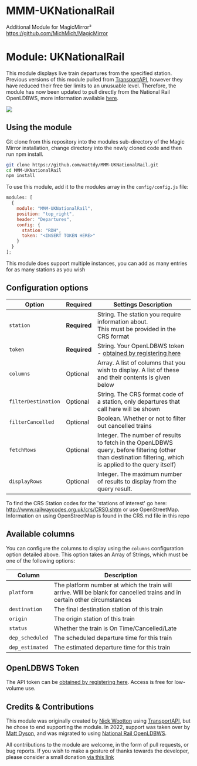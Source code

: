 # MMM-UKNationalRail

Additional Module for MagicMirror² https://github.com/MichMich/MagicMirror

# Module: UKNationalRail

This module displays live train departures from the specified station. Previous versions of this module pulled from [TransportAPI](http://transportapi.com/), however they have reduced their free tier limits to an unusuable level. Therefore, the module has now been updated to pull directly from the National Rail OpenLDBWS, more information available [here](https://wiki.openraildata.com/index.php?title=Main_Page).

![](./images/Current_version.png)

## Using the module

Git clone from this repository into the modules sub-directory of the Magic Mirror installation, change directory into the newly cloned code and then run npm install.

```bash
git clone https://github.com/mattdy/MMM-UKNationalRail.git
cd MMM-UKNationalRail
npm install
```

To use this module, add it to the modules array in the `config/config.js` file:

```javascript
modules: [
  {
    module: "MMM-UKNationalRail",
    position: "top_right",
    header: "Departures",
    config: {
      station: "RDH",
      token: "<INSERT TOKEN HERE>"
    }
  }
];
```

This module does support multiple instances, you can add as many entries for as many stations as you wish

## Configuration options

| Option              | Required     | Settings Description                                                                                                                                      |
| ------------------- | ------------ | --------------------------------------------------------------------------------------------------------------------------------------------------------- |
| `station`           | **Required** | String. The station you require information about. <br />This must be provided in the CRS format                                                          |
| `token`             | **Required** | String. Your OpenLDBWS token - [obtained by registering here](http://realtime.nationalrail.co.uk/OpenLDBWSRegistration)                                   |
| `columns`           | Optional     | Array. A list of columns that you wish to display. A list of these and their contents is given below                                                      |
| `filterDestination` | Optional     | String. The CRS format code of a station, only departures that call here will be shown                                                                    |
| `filterCancelled`   | Optional     | Boolean. Whether or not to filter out cancelled trains                                                                                                    |
| `fetchRows`         | Optional     | Integer. The number of results to fetch in the OpenLDBWS query, before filtering (other than destination filtering, which is applied to the query itself) |
| `displayRows`       | Optional     | Integer. The maximum number of results to display from the query result.                                                                                  |

To find the CRS Station codes for the 'stations of interest' go here: http://www.railwaycodes.org.uk/crs/CRS0.shtm or use OpenStreetMap. Information on using OpenStreetMap is found in the CRS.md file in this repo

## Available columns

You can configure the columns to display using the `columns` configuration option detailed above. This option takes an Array of Strings, which must be one of the following options:

| Column          | Description                                                                                                               |
| --------------- | ------------------------------------------------------------------------------------------------------------------------- |
| `platform`      | The platform number at which the train will arrive. Will be blank for cancelled trains and in certain other circumstances |
| `destination`   | The final destination station of this train                                                                               |
| `origin`        | The origin station of this train                                                                                          |
| `status`        | Whether the train is On Time/Cancelled/Late                                                                               |
| `dep_scheduled` | The scheduled departure time for this train                                                                               |
| `dep_estimated` | The estimated departure time for this train                                                                               |

## OpenLDBWS Token

The API token can be [obtained by registering here](http://realtime.nationalrail.co.uk/OpenLDBWSRegistration). Access is free for low-volume use.

## Credits & Contributions

This module was originally created by [Nick Wootton](https://github.com/nwootton/MMM-UKNationalRail) using [TransportAPI](http://transportapi.com/), but he chose to end supporting the module. In 2022, support was taken over by [Matt Dyson](https://github.com/mattdy/MMM-UKNationalRail), and was migrated to using [National Rail OpenLDBWS](http://realtime.nationalrail.co.uk/OpenLDBWSRegistration).

All contributions to the module are welcome, in the form of pull requests, or bug reports. If you wish to make a gesture of thanks towards the developer, please consider a small donation [via this link](http://paypal.me/mattdy90)
